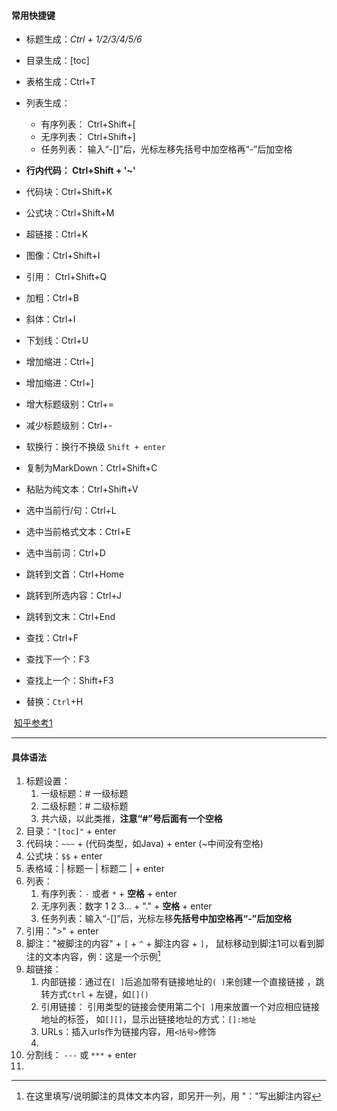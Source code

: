 ####  常用快捷键

- 标题生成：*Ctrl +  1/2/3/4/5/6*	
- 目录生成：[toc]
- 表格生成：Ctrl+T 
- 列表生成：
  - 有序列表：  Ctrl+Shift+[ 
  - 无序列表：  Ctrl+Shift+] 
  - 任务列表： 输入“-[]”后，光标左移先括号中加空格再“-”后加空格
- **行内代码： Ctrl+Shift + '~'**
-  代码块：Ctrl+Shift+K 
-  公式块：Ctrl+Shift+M 
-  超链接：Ctrl+K 
-  图像：Ctrl+Shift+I 
-  引用： Ctrl+Shift+Q 
-  加粗：Ctrl+B 
-  斜体：Ctrl+I 
-  下划线：Ctrl+U 
-  增加缩进：Ctrl+] 
-  增加缩进：Ctrl+] 
-  增大标题级别：Ctrl+= 
-  减少标题级别：Ctrl+- 
-  软换行：换行不换级 `Shift + enter`



- 复制为MarkDown：Ctrl+Shift+C

- 粘贴为纯文本：Ctrl+Shift+V

- 选中当前行/句：Ctrl+L

- 选中当前格式文本：Ctrl+E

- 选中当前词：Ctrl+D

- 跳转到文首：Ctrl+Home

- 跳转到所选内容：Ctrl+J 

-  跳转到文末：Ctrl+End 

-  查找：Ctrl+F 

-  查找下一个：F3 

-  查找上一个：Shift+F3 

-  替换：`Ctrl`+H 

  ​																					[知乎参考1](https://zhuanlan.zhihu.com/p/84512986)

  

---



#### 具体语法

1. 标题设置：
   1. 一级标题：# 一级标题
   2. 二级标题：# 二级标题
   3. 共六级，以此类推，**注意“#”号后面有一个空格**
2. 目录：`"[toc]"` + enter
3. 代码块：`~~~` + (代码类型，如Java) + enter (~中间没有空格)
4. 公式块：`$$` + enter
5. 表格域：| 标题一 | 标题二 | + enter
6. 列表：
   1. 有序列表：`-` 或者  `*` + **空格** + enter
   2. 无序列表：数字 1 2 3... + "." + **空格** + enter
   3. 任务列表：输入“-[]”后，光标左移**先括号中加空格再“-”后加空格**
7. 引用：">" + enter
8. 脚注："被脚注的内容" + `[` + `^` + 脚注内容 + `]`， 鼠标移动到脚注1可以看到脚注的文本内容，例：这是一个示例[^脚注1]
9. 超链接： 
   1. 内部链接：通过在`[ ]`后追加带有链接地址的`( )`来创建一个直接链接 ，跳转方式`Ctrl` +  左键，如`[]()`
   2. 引用链接： 引用类型的链接会使用第二个`[ ]`用来放置一个对应相应链接地址的标签，
      如`[][]`，显示出链接地址的方式：`[]:地址`
   3. URLs：插入urls作为链接内容，用`<括号>`修饰
   4. 
10. 分割线： `---` 或  `***`  + enter
11. 





[^脚注1]: 在这里填写/说明脚注的具体文本内容，即另开一列，用 "："写出脚注内容
